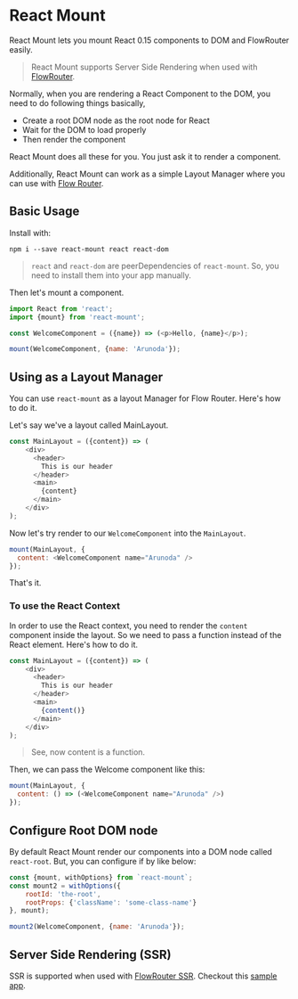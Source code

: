 # React Mount

React Mount lets you mount React 0.15 components to DOM and FlowRouter easily.

> React Mount supports Server Side Rendering when used with [FlowRouter](https://github.com/kadirahq/flow-router).

Normally, when you are rendering a React Component to the DOM, you need to do following things basically,

* Create a root DOM node as the root node for React
* Wait for the DOM to load properly
* Then render the component

React Mount does all these for you. You just ask it to render a component.

Additionally, React Mount can work as a simple Layout Manager where you can use with [Flow Router](https://github.com/kadirahq/flow-router).

## Basic Usage

Install with:

```
npm i --save react-mount react react-dom
```

> `react` and `react-dom` are peerDependencies of `react-mount`. So, you need to install them into your app manually.

Then let's mount a component.

```js
import React from 'react';
import {mount} from 'react-mount';

const WelcomeComponent = ({name}) => (<p>Hello, {name}</p>);

mount(WelcomeComponent, {name: 'Arunoda'});
```

## Using as a Layout Manager

You can use `react-mount` as a layout Manager for Flow Router. Here's how to do it.

Let's say we've a layout called MainLayout.

```js
const MainLayout = ({content}) => (
    <div>
      <header>
        This is our header
      </header>
      <main>
        {content}
      </main>
    </div>
);
```

Now let's try render to our `WelcomeComponent` into the `MainLayout`.

```js
mount(MainLayout, {
  content: <WelcomeComponent name="Arunoda" />
});
```

That's it.

### To use the React Context

In order to use the React context, you need to render the `content` component inside the layout. So we need to pass a function instead of the React element. Here's how to do it.

```js
const MainLayout = ({content}) => (
    <div>
      <header>
        This is our header
      </header>
      <main>
        {content()}
      </main>
    </div>
);
```

> See, now content is a function.

Then, we can pass the Welcome component like this:

```js
mount(MainLayout, {
  content: () => (<WelcomeComponent name="Arunoda" />)
});
```

## Configure Root DOM node

By default React Mount render our components into a DOM node called `react-root`. But, you can configure if by like below:

```js
const {mount, withOptions} from `react-mount`;
const mount2 = withOptions({
    rootId: 'the-root',
    rootProps: {'className': 'some-class-name'}
}, mount);

mount2(WelcomeComponent, {name: 'Arunoda'});
```

## Server Side Rendering (SSR)

SSR is supported when used with [FlowRouter SSR](https://github.com/kadirahq/flow-router/tree/ssr). Checkout this [sample app](https://github.com/kadira-samples/meteor-data-and-react).
